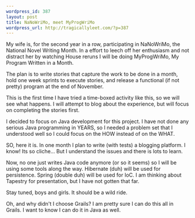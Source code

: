 ```yaml
--- 
wordpress_id: 387
layout: post
title: NaNoWriMo, meet MyProgWriMo
wordpress_url: http://tragicallyleet.com/?p=387
---
```

My wife is, for the second year in a row, participating in NaNoWriMo, the National Novel Writing Month. In a effort to leech off her enthusiasm and not distract her by watching House reruns I will be doing MyProgWriMo, My Program Written in a Month.

The plan is to write stories that capture the work to be done in a month, hold one week sprints to execute stories, and release a functional (if not pretty) program at the end of November.

This is the first time I have tried a time-boxed activity like this, so we will see what happens. I will attempt to blog about the experience, but will focus on completing the stories first.

I decided to focus on Java development for this project. I have not done any serious Java programming in YEARS, so I needed a problem set that I understood well so I could focus on the HOW instead of on the WHAT.

SO, here it is. In one month I plan to write (with tests) a blogging platform. I know! Its so cliche... But I understand the issues and there is lots to learn.

Now, no one just writes Java code anymore (or so it seems) so I will be using some tools along the way. Hibernate (duh) will be used for persistence. Spring (double duh) will be used for IoC. I am thinking about Tapestry for presentation, but I have not gotten that far.

Stay tuned, boys and girls. It should be a wild ride.

Oh, and why didn't I choose Grails? I am pretty sure I can do this all in Grails. I want to know I can do it in Java as well.
